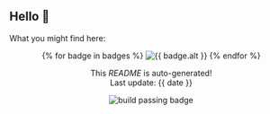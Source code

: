 <h2>Hello <span>&#128075;</span></h2>

<p>What you might find here:</p>

<p align="center">
{% for badge in badges %}
  <img alt="{{ badge.alt }}" src="{{ badge.src }}"/>
{% endfor %}
</p>

<p align="center">This <i>README</i> is auto-generated!<br>Last update: {{ date }}</p>
<p align="center"><img alt="build passing badge" src="https://github.com/willemverbuyst/willemverbuyst/actions/workflows/update_topics.yml/badge.svg" /></p>
